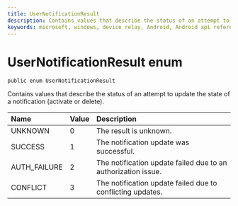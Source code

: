 ```yaml
---
title: UserNotificationResult
description: Contains values that describe the status of an attempt to update the state of a notification (activate or delete).
keywords: microsoft, windows, device relay, Android, Android api reference 
---
```


# UserNotificationResult enum

```
public enum UserNotificationResult
```

Contains values that describe the status of an attempt to update the state of a notification (activate or delete).

|Name | Value | Description |
|:-- |:-- |:-- |
|    UNKNOWN |0| The result is unknown.|
|    SUCCESS|1| The notification update was successful.|
|    AUTH_FAILURE|2| The notification update failed due to an authorization issue.|
|    CONFLICT|3| The notification update failed due to conflicting updates.|
